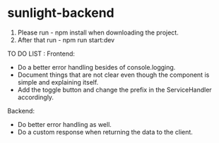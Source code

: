 # sunlight-backend

1. Please run - npm install when downloading the project.
2. After that run - npm run start:dev

TO DO LIST : 
Frontend:
  - Do a better error handling besides of console.logging.
  - Document things that are not clear even though the component is simple and explaining itself.
  - Add the toggle button and change the prefix in the ServiceHandler accordingly.


Backend:
- Do better error handling as well.
- Do a custom response when returning the data to the client.
